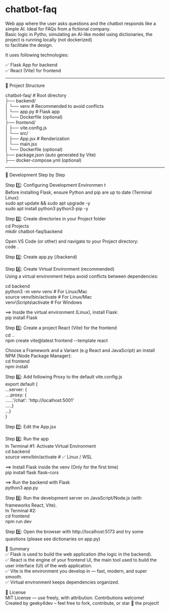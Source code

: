 # chatbot-faq
Web app where the user asks questions and the chatbot responds like a simple AI. Ideal for FAQs from a fictional company.  
Basic logic in Pytho, simulating an AI-like model using dictionaries, the project is running locally (not dockerized)  
to facilitate the design.  

It uses following technologies:    

✅ Flask App for backend  
✅ React (Vite) for frontend  

__________________________________________________________________________________________________

📂 Project Structure    

chatbot-faq/       # Root directory   
├── backend/  
│   └── venv       # Recommended to avoid conflicts  
│   └── app.py     # Flask app  
│   └── Dockerfile (optional)  
├── frontend/  
│   ├── vite.config.js  
│   └── src/  
│       ├── App.jsx   # Renderization  
│       └── main.jsx  
│   └── Dockerfile (optional)  
├── package.json (auto generated by Vite)  
├── docker-compose.yml (optional)  
 
___________________________________________________________________________________________________

🚀 Development Step by Step    

Step 1️⃣: Configuring Development Environmen  t  
Before installing Flask, ensure Python and pip are up to date (Terminal Linux):     
sudo apt update && sudo apt upgrade -y    
sudo apt install python3 python3-pip -y    

Step 2️⃣: Create directories in your Project folder  
cd Projects  
mkdir chatbot-faq/backend  

Open VS Code (or other) and navigate to your Project directory:  
code .  

Step 3️⃣: Create app.py  (/backend)   

Step 4️⃣: Create Virtual Environment (recommended)   
Using a virtual environment helps avoid conflicts between dependencies:    

cd backend  
python3 -m venv venv       # For Linux/Mac    
source venv/bin/activate   # For Linux/Mac     
venv\Scripts\activate      # For Windows   

==> Inside the virtual environment (Linux), install Flask:   
pip install Flask     

Step 5️⃣:  Create a project React (Vite) for the frontend  
cd ..  
npm create vite@latest frontend --template react  

Choose a Framework and a Variant (e.g React and JavaScript) an install NPM (Node Package Manager):  
cd frontend  
npm install  

Step 6️⃣:  Add following Proxy to the default vite.config.js   
export default {  
...server: {  
....proxy: {  
......'/chat': 'http://localhost:5001'  
.....}  
...}  
}  

Step 7️⃣:  Edit the App.jsx  

Step 8️⃣:  Run the app  
In Terminal #1: Activate Virtual Environment  
cd backend  
source venv/bin/activate   # ✅ Linux / WSL  

==> Install Flask inside the venv (Only for the first time)  
pip install flask flask-cors  

==> Run the backend with Flask  
python3 app.py  

Step 9️⃣:  Run the development server on JavaScript/Node.js (with frameworks React, Vite).    
In Terminal #2:   
cd frontend  
npm run dev  

Step 9️⃣:  Open the browser with http://localhost:5173 and try some questions (please see dictionaries on app.py)  

🔹 Summary    
✅ Flask is used to build the web application (the logic in the backend).    
✅ React is the engine of your frontend UI, the main tool used to build the user interface (UI) of the web application.  
✅ Vite is the environment you develop in — fast, modern, and super smooth.  
✅ Virtual environment keeps dependencies organized.

📜 License  
MIT License — use freely, with attribution. Contributions welcome!  
Created by geeky4dev – feel free to fork, contribute, or star 🌟 the project!  
